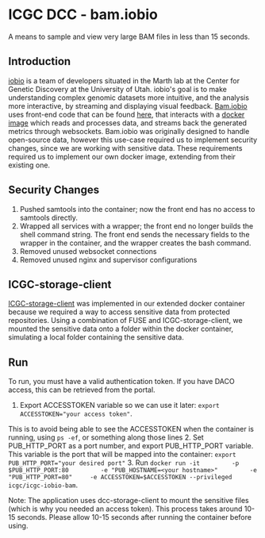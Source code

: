 ICGC DCC - bam.iobio
===

A means to sample and view very large BAM files in less than 15 seconds.

Introduction
---
[iobio](http://iobio.io/) is a team of developers situated in the Marth lab at the Center for Genetic Discovery at the University of Utah. iobio's goal is to make understanding complex genomic datasets more intuitive, and the analysis more interactive, by streaming and displaying visual feedback. [Bam.iobio](http://bam.iobio.io/) uses front-end code that can be found [here](https://github.com/chmille4/bam.iobio.io), that interacts with a [docker image](https://hub.docker.com/r/qiaoy/iobio-bundle.bam-iobio/) which reads and processes data, and streams back the generated metrics through websockets. Bam.iobio was originally designed to handle open-source data, however this use-case required us to implement security changes, since we are working with sensitive data. These requirements required us to implement our own docker image, extending from their existing one.

Security Changes
---
 1. Pushed samtools into the container; now the front end has no access to samtools directly.
 2. Wrapped all services with a wrapper; the front end no longer builds the shell command string. The front end sends the necessary fields to the wrapper in the container, and the wrapper creates the bash command.
 3. Removed unused websocket connections
 4. Removed unused nginx and supervisor configurations 

ICGC-storage-client
---
[ICGC-storage-client](https://hub.docker.com/r/icgc/icgc-storage-client/) was implemented in our extended docker container because we required a way to access sensitive data from protected repositories. Using a combination of FUSE and ICGC-storage-client, we mounted the sensitive data onto a folder within the docker container, simulating a local folder containing the sensitive data.

Run
---
To run, you must have a valid authentication token. If you have DACO access, this can be retrieved from the portal.
 1. Export ACCESSTOKEN variable so we can use it later: `export ACCESSTOKEN="your access token"`.

 This is to avoid being able to see the ACCESSTOKEN when the container is running, using `ps -ef`, or something along those lines
 2. Set PUB_HTTP_PORT as a port number, and export PUB_HTTP_PORT variable. This variable is the port that will be mapped into the container: `export PUB_HTTP_PORT="your desired port"`
 3. Run `docker run -it         -p $PUB_HTTP_PORT:80         -e "PUB_HOSTNAME=<your hostname>"         -e "PUB_HTTP_PORT=80"     -e ACCESSTOKEN=$ACCESSTOKEN --privileged icgc/icgc-iobio-bam`.

Note: The application uses dcc-storage-client to mount the sensitive files (which is why you needed an access token). This process takes around 10-15 seconds. Please allow 10-15 seconds after running the container before using.
